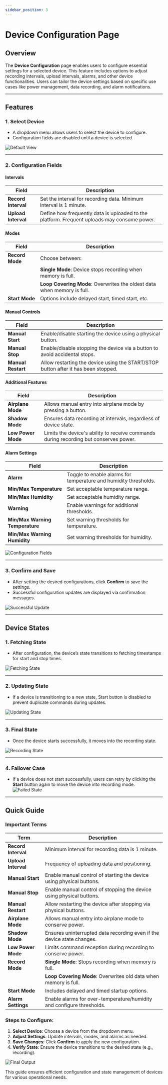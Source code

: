 ```yaml
---
sidebar_position: 3
---
```


# Device Configuration Page

## Overview
The **Device Configuration** page enables users to configure essential settings for a selected device. This feature includes options to adjust recording intervals, upload intervals, alarms, and other device functionalities. Users can tailor the device settings based on specific use cases like power management, data recording, and alarm notifications.

---

## Features

### 1. Select Device
- A dropdown menu allows users to select the device to configure.
- Configuration fields are disabled until a device is selected.

![Default View](../../static/img/device-config-default.png)

---

### 2. Configuration Fields

#### **Intervals**
| Field             | Description                                                                                 |
|-------------------|---------------------------------------------------------------------------------------------|
| **Record Interval** | Set the interval for recording data. Minimum interval is 1 minute.                          |
| **Upload Interval** | Define how frequently data is uploaded to the platform. Frequent uploads may consume power. |

#### **Modes**
| Field          | Description                                                                                  |
|----------------|----------------------------------------------------------------------------------------------|
| **Record Mode** | Choose between:                                                                             |
|                | **Single Mode**: Device stops recording when memory is full.                                |
|                | **Loop Covering Mode**: Overwrites the oldest data when memory is full.                     |
| **Start Mode**  | Options include delayed start, timed start, etc.                                            |

#### **Manual Controls**
| Field             | Description                                                                                 |
|-------------------|---------------------------------------------------------------------------------------------|
| **Manual Start**   | Enable/disable starting the device using a physical button.                                 |
| **Manual Stop**    | Enable/disable stopping the device via a button to avoid accidental stops.                 |
| **Manual Restart** | Allow restarting the device using the START/STOP button after it has been stopped.         |

#### **Additional Features**
| Field             | Description                                                                                 |
|-------------------|---------------------------------------------------------------------------------------------|
| **Airplane Mode**  | Allows manual entry into airplane mode by pressing a button.                                |
| **Shadow Mode**    | Ensures data recording at intervals, regardless of device state.                           |
| **Low Power Mode** | Limits the device's ability to receive commands during recording but conserves power.       |

#### **Alarm Settings**
| Field                      | Description                                                  |
|----------------------------|--------------------------------------------------------------|
| **Alarm**                  | Toggle to enable alarms for temperature and humidity thresholds. |
| **Min/Max Temperature**    | Set acceptable temperature range.                            |
| **Min/Max Humidity**       | Set acceptable humidity range.                               |
| **Warning**                | Enable warnings for additional thresholds.                  |
| **Min/Max Warning Temperature** | Set warning thresholds for temperature.                 |
| **Min/Max Warning Humidity**    | Set warning thresholds for humidity.                    |

![Configuration Fields](../../static/img/device-config-fetch.png)

---

### 3. Confirm and Save
- After setting the desired configurations, click **Confirm** to save the settings.
- Successful configuration updates are displayed via confirmation messages.

![Successful Update](../../static/img/device-config-success.png)

---

## Device States

### 1. Fetching State
- After configuration, the device’s state transitions to fetching timestamps for start and stop times.

![Fetching State](../../static/img/device-config-fetch-2.png)

---

### 2. Updating State
- If a device is transitioning to a new state, Start button is disabled to prevent duplicate commands during updates.

![Updating State](../../static/img/device-config-start-disabled.png)

---

### 3. Final State
- Once the device starts successfully, it moves into the recording state.

![Recording State](../../static/img/device-config-success-update.png)

---

### 4. Failover Case
- If a device does not start successfully, users can retry by clicking the **Start** button again to move the device into recording mode.
![Failed State](../../static/img/device-config-failover.png)
---

## Quick Guide

### Important Terms
| Term                | Description                                                                                                   |
|---------------------|---------------------------------------------------------------------------------------------------------------|
| **Record Interval** | Minimum interval for recording data is 1 minute.                                                             |
| **Upload Interval** | Frequency of uploading data and positioning.                                                                 |
| **Manual Start**    | Enable manual control of starting the device using physical buttons.                                          |
| **Manual Stop**     | Enable manual control of stopping the device using physical buttons.                                          |
| **Manual Restart**  | Allow restarting the device after stopping via physical buttons.                                              |
| **Airplane Mode**   | Allows manual entry into airplane mode to conserve power.                                                    |
| **Shadow Mode**     | Ensures uninterrupted data recording even if the device state changes.                                       |
| **Low Power Mode**  | Limits command reception during recording to conserve power.                                                 |
| **Record Mode**     | **Single Mode**: Stops recording when memory is full.                                                        |
|                     | **Loop Covering Mode**: Overwrites old data when memory is full.                                             |
| **Start Mode**      | Includes delayed and timed startup options.                                                                  |
| **Alarm Settings**  | Enable alarms for over-temperature/humidity and configure thresholds.                                        |

### Steps to Configure:
1. **Select Device**: Choose a device from the dropdown menu.
2. **Adjust Settings**: Update intervals, modes, and alarms as needed.
3. **Save Changes**: Click **Confirm** to apply the new configuration.
4. **Verify State**: Ensure the device transitions to the desired state (e.g., recording).

![Final Output](../../static/img/device-config-success-update.png)

This guide ensures efficient configuration and state management of devices for various operational needs.

